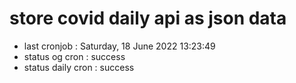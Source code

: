 # store covid daily api as json data

- last cronjob : Saturday, 18 June 2022 13:23:49
- status og cron : success
- status daily cron : success
      
      